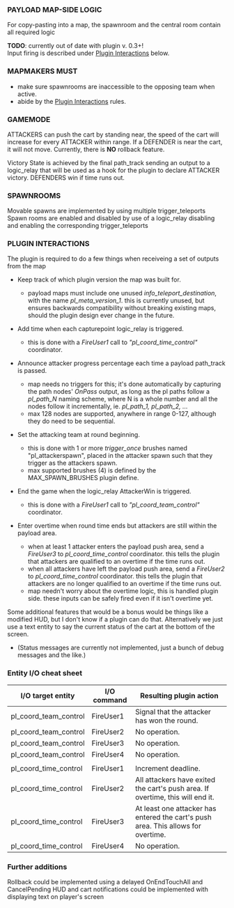 ### PAYLOAD MAP-SIDE LOGIC

 For copy-pasting into a map, the spawnroom and the central room contain all required logic
 
 <b>TODO</b>: currently out of date with plugin v. 0.3+!<br>
 Input firing is described under <a href="#plugin-interactions">Plugin Interactions</a> below.
 

### MAPMAKERS MUST
  * make sure spawnrooms are inaccessible to the opposing team when active.
  * abide by the <a href="#plugin-interactions">Plugin Interactions</a> rules.
  


### GAMEMODE
 ATTACKERS can push the cart by standing near, the speed of the cart will increase for every ATTACKER within range.
 If a DEFENDER is near the cart, it will not move.
 Currently, there is **NO** rollback feature.

 Victory State is achieved by the final path_track sending an output to a logic_relay that will be used as a hook for the plugin to declare ATTACKER victory.
 DEFENDERS win if time runs out.



### SPAWNROOMS
  Movable spawns are implemented by using multiple trigger_teleports
  Spawn rooms are enabled and disabled by use of a logic_relay disabling and enabling the corresponding trigger_teleports



### PLUGIN INTERACTIONS
 The plugin is required to do a few things when receiveing a set of outputs from the map
 
 * Keep track of which plugin version the map was built for.
     * payload maps must include one unused <i>info_teleport_destination</i>, with the name
       <i>pl_meta_version_1</i>. this is currently unused, but ensures backwards compatibility
       without breaking existing maps, should the plugin design ever change in the future.
 
 * Add time when each capturepoint logic_relay is triggered.
     * this is done with a <i>FireUser1</i> call to <i>"pl_coord_time_control"</i> coordinator.
 
 * Announce attacker progress percentage each time a payload path_track is passed.
     * map needs no triggers for this; it's done automatically by capturing the path nodes'
       <i>OnPass</i> output, as long as the pl paths follow a <i>pl_path_N</i> naming scheme,
       where N is a whole number and all the nodes follow it incrementally,
       ie. <i>pl_path_1, pl_path_2, ...</i>
     * max 128 nodes are supported, anywhere in range 0-127, although they do need to be
       sequential.
       
 * Set the attacking team at round beginning.
     * this is done with 1 or more <i>trigger_once</i> brushes named "pl_attackerspawn",
       placed in the attacker spawn such that they trigger as the attackers spawn.
     * max supported brushes (4) is defined by the MAX_SPAWN_BRUSHES plugin define.
 
 * End the game when the logic_relay AttackerWin is triggered.
     * this is done with a <i>FireUser1</i> call to <i>"pl_coord_team_control"</i> coordinator.
 
 * Enter overtime when round time ends but attackers are still within the payload area.
     * when at least 1 attacker enters the payload push area, send a <i>FireUser3</i> to
       <i>pl_coord_time_control</i> coordinator. this tells the plugin that attackers
       are qualified to an overtime if the time runs out.
     * when all attackers have left the payload push area, send a <i>FireUser2</i> to
       <i>pl_coord_time_control</i> coordinator. this tells the plugin that attackers
       are no longer qualified to an overtime if the time runs out.
     * map needn't worry about the overtime logic, this is handled plugin side.
       these inputs can be safely fired even if it isn't overtime yet.

 Some additional features that would be a bonus would be things like a modified HUD, but I don't know if a plugin can do that.
 Alternatively we just use a text entity to say the current status of the cart at the bottom of the screen.
 * (Status messages are currently not implemented, just a bunch of debug messages and the like.)

### Entity I/O cheat sheet
| I/O target entity | I/O command | Resulting plugin action |
|---|---|---|
| pl_coord_team_control | FireUser1 | Signal that the attacker has won the round. |
| pl_coord_team_control | FireUser2 | No operation. |
| pl_coord_team_control | FireUser3 | No operation. |
| pl_coord_team_control | FireUser4 | No operation. |
| | | |
| pl_coord_time_control | FireUser1 | Increment deadline. |
| pl_coord_time_control | FireUser2 | All attackers have exited the cart's push area. If overtime, this will end it. |
| pl_coord_time_control | FireUser3 | At least one attacker has entered the cart's push area. This allows for overtime. |
| pl_coord_time_control | FireUser4 | No operation. |

### Further additions
 Rollback could be implemented using a delayed OnEndTouchAll and CancelPending
 HUD and cart notifications could be implemented with displaying text on player's screen
